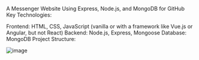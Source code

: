 A Messenger Website Using Express, Node.js, and MongoDB for GitHub
Key Technologies:

Frontend: HTML, CSS, JavaScript (vanilla or with a framework like Vue.js or Angular, but not React)
Backend: Node.js, Express, Mongoose
Database: MongoDB
Project Structure:

![image](https://github.com/dhairyagupta22/Messenger-website/assets/133130740/d65e2281-e9fe-4d0d-a76d-ebcf7b161791)
